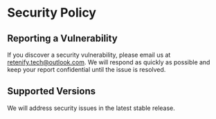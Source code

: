 # Security Policy

## Reporting a Vulnerability

If you discover a security vulnerability, please email us at [retenify.tech@outlook.com](mailto:retenify.tech@outlook.com). We will respond as quickly as possible and keep your report confidential until the issue is resolved.

## Supported Versions
We will address security issues in the latest stable release.
